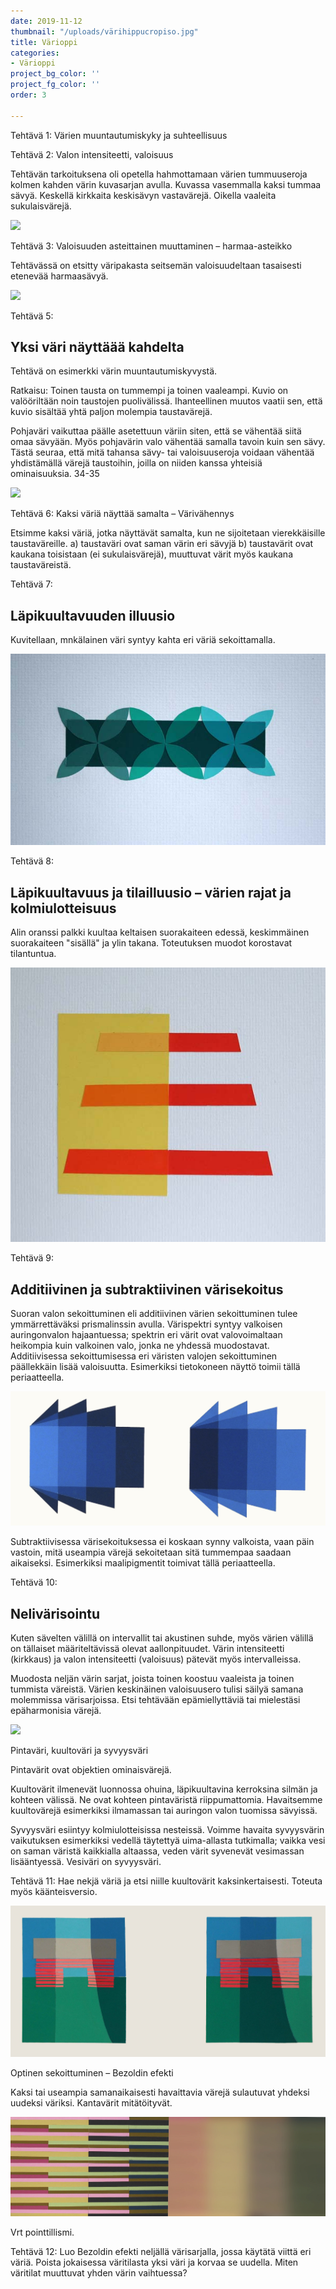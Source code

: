 ```yaml
---
date: 2019-11-12
thumbnail: "/uploads/värihippucropiso.jpg"
title: Värioppi
categories:
- Värioppi
project_bg_color: ''
project_fg_color: ''
order: 3

---
```

Tehtävä 1: Värien muuntautumiskyky ja suhteellisuus

Tehtävä 2: Valon intensiteetti, valoisuus

Tehtävän tarkoituksena oli opetella hahmottamaan värien tummuuseroja kolmen kahden värin kuvasarjan avulla. Kuvassa vasemmalla kaksi tummaa sävyä. Keskellä kirkkaita keskisävyn vastavärejä. Oikella vaaleita sukulaisvärejä.

![](/uploads/väripalikat2.jpg)

Tehtävä 3: Valoisuuden asteittainen muuttaminen – harmaa-asteikko

Tehtävässä on etsitty väripakasta seitsemän valoisuudeltaan tasaisesti etenevää harmaasävyä.

![](/uploads/harmaasävypieni.jpg)

Tehtävä 5:

## Yksi väri näyttäää kahdelta

Tehtävä on esimerkki värin muuntautumiskyvystä.

Ratkaisu: Toinen tausta on tummempi ja toinen vaaleampi. Kuvio on valööriltään noin taustojen puolivälissä. Ihanteellinen muutos vaatii sen, että kuvio sisältää yhtä paljon molempia taustavärejä.

Pohjaväri vaikuttaa päälle asetettuun väriin siten, että se vähentää siitä omaa sävyään. Myös pohjavärin valo vähentää samalla tavoin kuin sen sävy. Tästä seuraa, että mitä tahansa sävy- tai valoisuuseroja voidaan vähentää yhdistämällä värejä taustoihin, joilla on niiden kanssa yhteisiä ominaisuuksia. 34-35

![](/uploads/taustavärivaikutus.jpg)

Tehtävä 6: Kaksi väriä näyttää samalta – Värivähennys

Etsimme kaksi väriä, jotka näyttävät samalta, kun ne sijoitetaan vierekkäisille taustaväreille. a) taustaväri ovat saman värin eri sävyjä b) taustavärit ovat kaukana toisistaan (ei sukulaisvärejä), muuttuvat värit myös kaukana taustaväreistä.

Tehtävä 7:

## Läpikuultavuuden illuusio

Kuvitellaan, mnkälainen väri syntyy kahta eri väriä sekoittamalla.

![](/uploads/kukat.jpg)

Tehtävä 8:

## Läpikuultavuus ja tilailluusio – värien rajat ja kolmiulotteisuus

Alin oranssi palkki kuultaa keltaisen suorakaiteen edessä, keskimmäinen suorakaiteen "sisällä" ja ylin takana. Toteutuksen muodot korostavat tilantuntua.

![](/uploads/kiskot.jpg)

Tehtävä 9:

## Additiivinen ja subtraktiivinen värisekoitus

Suoran valon sekoittuminen eli additiivinen värien sekoittuminen tulee ymmärrettäväksi prismalinssin avulla. Värispektri syntyy valkoisen auringonvalon hajaantuessa; spektrin eri värit ovat valovoimaltaan heikompia kuin valkoinen valo, jonka ne yhdessä muodostavat. Additiivisessa sekoittumisessa eri väristen valojen sekoittuminen päällekkäin lisää valoisuutta. Esimerkiksi tietokoneen näyttö toimii tällä periaatteella.

![](/uploads/siniset.jpg)

Subtraktiivisessa värisekoituksessa ei koskaan synny valkoista, vaan päin vastoin, mitä useampia värejä sekoitetaan sitä tummempaa saadaan aikaiseksi. Esimerkiksi maalipigmentit toimivat tällä periaatteella.

Tehtävä 10:

## Nelivärisointu

Kuten sävelten välillä on intervallit tai akustinen suhde, myös värien välillä on tällaiset määriteltävissä olevat aallonpituudet. Värin intensiteetti (kirkkaus) ja valon intensiteetti (valoisuus) pätevät myös intervalleissa.

Muodosta neljän värin sarjat, joista toinen koostuu vaaleista ja toinen tummista väreistä. Värien keskinäinen valoisuusero tulisi säilyä samana molemmissa värisarjoissa. Etsi tehtävään epämiellyttäviä tai mielestäsi epäharmonisia värejä.

![](/uploads/värisointu.jpg)

Pintaväri, kuultoväri ja syvyysväri

Pintavärit ovat objektien ominaisvärejä.

Kuultovärit ilmenevät luonnossa ohuina, läpikuultavina kerroksina silmän ja kohteen välissä. Ne ovat kohteen pintaväristä riippumattomia. Havaitsemme kuultovärejä esimerkiksi ilmamassan tai auringon valon tuomissa sävyissä.

Syvyysväri esiintyy kolmiulotteisissa nesteissä. Voimme havaita syvyysvärin vaikutuksen esimerkiksi vedellä täytettyä uima-allasta tutkimalla; vaikka vesi on saman väristä kaikkialla altaassa, veden värit syvenevät vesimassan lisääntyessä. Vesiväri on syvyysväri.

Tehtävä 11: Hae nekjä väriä ja etsi niille kuultovärit kaksinkertaisesti. Toteuta myös käänteisversio.

![](/uploads/lato2.jpg)

Optinen sekoittuminen – Bezoldin efekti

Kaksi tai useampia samanaikaisesti havaittavia värejä sulautuvat yhdeksi uudeksi väriksi. Kantavärit mitätöityvät.

![](/uploads/bezoldinefekti.jpg)

Vrt pointtillismi.

Tehtävä 12: Luo Bezoldin efekti neljällä värisarjalla, jossa käytätä viittä eri väriä. Poista jokaisessa väritilasta yksi väri ja korvaa se uudella. Miten väritilat muuttuvat yhden värin vaihtuessa?